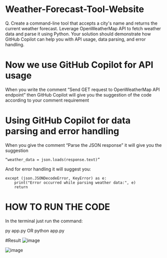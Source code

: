 # Weather-Forecast-Tool-Website
Q. Create a command-line tool that accepts a city's name and returns the current weather forecast.
Leverage OpenWeatherMap API to fetch weather data and parse it using Python. 
Your solution should demonstrate how GitHub Copilot can help you with API usage, data parsing, and error handling.

# Now we use GitHub Copilot for API usage

When you write the comment “Send GET request to OpenWeatherMap API endpoint” 
then GitHub Copilot will give you the suggestion of the code according to your comment requirement

# Using GitHub Copilot for data parsing and error handling

When you give the comment “Parse the JSON response” it will give you the suggestion 

	“weather_data = json.loads(response.text)”
	
And for error handling it will suggest you:

	except (json.JSONDecodeError, KeyError) as e:
		print("Error occurred while parsing weather data:", e)
		return 
          
	  
# HOW TO RUN THE CODE
In the terminal just run the command:

py app.py
OR
python app.py

#Result
![image](https://github.com/Pratyushk2003/Weather-Forecast-Tool-Website/assets/77561223/f958d085-6d26-42f9-8309-6e15d6ff0f60)

![image](https://github.com/Pratyushk2003/Weather-Forecast-Tool-Website/assets/77561223/45761dc4-b039-4ada-88aa-f65f309955c5)
